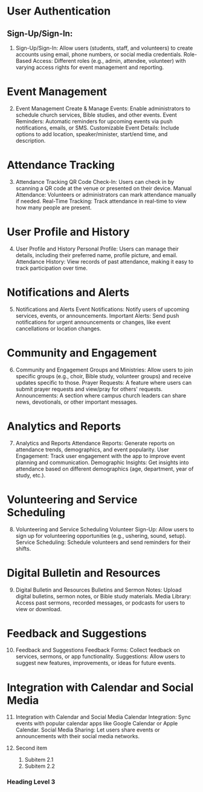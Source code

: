 # User Authentication
## Sign-Up/Sign-In:
1. Sign-Up/Sign-In: Allow users (students, staff, and volunteers) to create accounts using email, phone numbers, or social media credentials.
Role-Based Access: Different roles (e.g., admin, attendee, volunteer) with varying access rights for event management and reporting.

# Event Management
2. Event Management
Create & Manage Events: Enable administrators to schedule church services, Bible studies, and other events.
Event Reminders: Automatic reminders for upcoming events via push notifications, emails, or SMS.
Customizable Event Details: Include options to add location, speaker/minister, start/end time, and description.

# Attendance Tracking
3. Attendance Tracking
QR Code Check-In: Users can check in by scanning a QR code at the venue or presented on their device.
Manual Attendance: Volunteers or administrators can mark attendance manually if needed.
Real-Time Tracking: Track attendance in real-time to view how many people are present.

# User Profile and History
4. User Profile and History
Personal Profile: Users can manage their details, including their preferred name, profile picture, and email.
Attendance History: View records of past attendance, making it easy to track participation over time.


# Notifications and Alerts
5. Notifications and Alerts
Event Notifications: Notify users of upcoming services, events, or announcements.
Important Alerts: Send push notifications for urgent announcements or changes, like event cancellations or location changes.

# Community and Engagement
6. Community and Engagement
Groups and Ministries: Allow users to join specific groups (e.g., choir, Bible study, volunteer groups) and receive updates specific to those.
Prayer Requests: A feature where users can submit prayer requests and view/pray for others' requests.
Announcements: A section where campus church leaders can share news, devotionals, or other important messages.

#  Analytics and Reports
7. Analytics and Reports
Attendance Reports: Generate reports on attendance trends, demographics, and event popularity.
User Engagement: Track user engagement with the app to improve event planning and communication.
Demographic Insights: Get insights into attendance based on different demographics (age, department, year of study, etc.).

# Volunteering and Service Scheduling
8. Volunteering and Service Scheduling
Volunteer Sign-Up: Allow users to sign up for volunteering opportunities (e.g., ushering, sound, setup).
Service Scheduling: Schedule volunteers and send reminders for their shifts.

# Digital Bulletin and Resources
9. Digital Bulletin and Resources
Bulletins and Sermon Notes: Upload digital bulletins, sermon notes, or Bible study materials.
Media Library: Access past sermons, recorded messages, or podcasts for users to view or download.

# Feedback and Suggestions
10. Feedback and Suggestions
Feedback Forms: Collect feedback on services, sermons, or app functionality.
Suggestions: Allow users to suggest new features, improvements, or ideas for future events.

# Integration with Calendar and Social Media
11. Integration with Calendar and Social Media
Calendar Integration: Sync events with popular calendar apps like Google Calendar or Apple Calendar.
Social Media Sharing: Let users share events or announcements with their social media networks.

2. Second item
   1. Subitem 2.1
   2. Subitem 2.2


### Heading Level 3